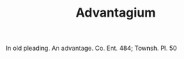 ---
title: Advantagium
permalink: "/definitions/advantagium.html"
body: In old pleading. An advantage. Co. Ent. 484; Townsh. Pl. 50
published_at: '2018-07-07'
layout: post
---